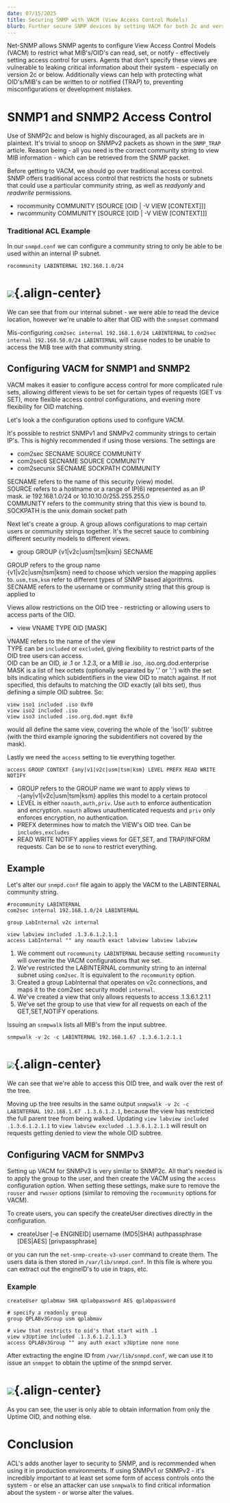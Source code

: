 ```yaml
---
date: 07/15/2025
title: Securing SNMP with VACM (View Access Control Models)
blurb: Further secure SNMP devices by setting VACM for both 2c and version 3.
---
```


Net-SNMP allows SNMP agents to configure View Access Control Models (VACM) to restrict what MIB's/OID's can read, set, or notify - effectively setting access control for users. Agents that don't specify these views are vulnerable to leaking critical information about their system - especially on version 2c or below. Additionally views can help with protecting what OID's/MIB's can be written to or notified (TRAP) to, preventing misconfigurations or development mistakes. 


# SNMP1 and SNMP2 Access Control

Use of SNMP2c and below is highly discouraged, as all packets are in plaintext. It's trivial to snoop on SNMPv2 packets as shown in the `SNMP_TRAP` article. Reason being - all you need is the correct community string to view MIB information - which can be retrieved from the SNMP packet.

Before getting to  VACM, we should go over traditional access control. SNMP offers traditional access control that restricts the hosts or subnets that could use a particular community string, as well as *readyonly* and *readwrite* permissions.

- rocommunity COMMUNITY [SOURCE [OID | -V VIEW [CONTEXT]]]
- rwcommunity COMMUNITY [SOURCE [OID | -V VIEW [CONTEXT]]]

### Traditional ACL Example
In our `snmpd.conf` we can configure a community string to only be able to be used within an internal IP subnet.
```
rocommunity LABINTERNAL 192.168.1.0/24
```
# ![](/static/pictures/snmp_acl/snmp_acl_get_v2.png){.align-center} 

We can see that from our internal subnet - we were able to read the device location, however we're unable to alter that OID with the `snmpset` command

Mis-configuring `com2sec internal 192.168.1.0/24 LABINTERNAL` to `com2sec internal 192.168.50.0/24 LABINTERNAL` will cause nodes to be unable to access the MIB tree with that community string.

## Configuring VACM for SNMP1 and SNMP2

VACM makes it easier to configure access control for more complicated rule sets, allowing different views to be set for certain types of requests (GET vs SET), more flexible access control configurations, and evening more flexibility for OID matching.

Let's look a the configuration options used to configure VACM.

It's possible to restrict SNMPv1 and SNMPv2 community strings to certain IP's. This is highly recommended if using those versions. The settings are
- com2sec  SECNAME SOURCE COMMUNITY
- com2sec6  SECNAME SOURCE COMMUNITY
- com2secunix SECNAME SOCKPATH COMMUNITY

SECNAME refers to the name of this security (view) model.<br>
SOURCE refers to a hostname or a range of IP(6) represented as an IP mask. *ie* 192.168.1.0/24 or 10.10.10.0/255.255.255.0<br>
COMMUNITY refers to the community string that this view is bound to.<br>
SOCKPATH is the unix domain socket path

Next let's create a group. A group allows configurations to map certain users or community strings together. It's the secret sauce to combining different security models to different views.

- group GROUP {v1|v2c|usm|tsm|ksm} SECNAME

GROUP refers to the group name<br>
{v1|v2c|usm|tsm|ksm} need to choose which version the mapping applies to. `usm,tsm,ksm` refer to different types of SNMP based algorithms.<br>
SECNAME refers to the username or community string that this group is applied to<br>


Views allow restrictions on the OID tree - restricting or allowing users to access parts of the OID.
- view VNAME TYPE OID [MASK]

VNAME refers to the name of the view<br>
TYPE can be `included` or `excluded`, giving flexibility to restrict parts of the OID tree users can access.<br>
OID can be an OID, *ie* .1 or .1.2.3, or a MIB *ie* .iso, .iso.org.dod.enterprise<br>
MASK is a list of hex octets (optionally separated by '.' or ':') with the set bits indicating which subidentifiers in the view OID to match against. If not specified, this defaults to matching the OID exactly (all bits set), thus defining a simple OID subtree. So:

```
view iso1 included .iso 0xf0
view iso2 included .iso
view iso3 included .iso.org.dod.mgmt 0xf0 
```

would all define the same view, covering the whole of the 'iso(1)' subtree (with the third example ignoring the subidentifiers not covered by the mask). 


Lastly we need the `access` setting to tie everything together.

`access GROUP CONTEXT {any|v1|v2c|usm|tsm|ksm} LEVEL PREFX READ WRITE NOTIFY`

- GROUP refers to the GROUP name we want to apply views to<br>
-{any|v1|v2c|usm|tsm|ksm} applies this model to a certain protocol<br>
- LEVEL is either `noauth,auth,priv`. Use `auth` to enforce authentication and encryption. `noauth` allows unauthenticated requests and `priv` only enforces encryption, no authentication.<br>
- PREFX determines how to match the VIEW's OID tree. Can be `includes,excludes`<br>
- READ WRITE NOTIFY applies views for GET,SET, and TRAP/INFORM requests. Can be se to `none` to restrict everything.<br>

## Example

Let's alter our `snmpd.conf` file again to apply the VACM to the LABINTERNAL community string.

```
#rocommunity LABINTERNAL
com2sec internal 192.168.1.0/24 LABINTERNAL

group LabInternal v2c internal

view labview included .1.3.6.1.2.1.1
access LabInternal "" any noauth exact labview labview labview
```

1. We comment out `rocommunity LABINTERNAL` because setting `rocommunity` will overwrite the VACM configurations that we set.
2. We've restricted the LABINTERNAL community string to an internal subnet using `com2sec`. It is equivalent to the `rocommunity` option.
3. Created a group LabInternal that operates on v2c connections, and maps it to the com2sec security model `internal`.
4. We've created a view that only allows requests to access .1.3.6.1.2.1.1
5. We've set the group to use that view for all requests on each of the GET,SET,NOTIFY operations.

Issuing an `snmpwalk` lists all MIB's from the input subtree.

`snmpwalk -v 2c -c LABINTERNAL 192.168.1.67 .1.3.6.1.2.1.1`

# ![](/static/pictures/snmp_acl/snmp_acl_walk_v2.png){.align-center} 
We can see that we're able to access this OID tree, and walk over the rest of the tree.

Moving up the tree results in the same output `snmpwalk -v 2c -c LABINTERNAL 192.168.1.67 .1.3.6.1.2.1`, because the view has restricted the full parent tree from being walked. Updating `view labview included .1.3.6.1.2.1.1` to `view labview excluded .1.3.6.1.2.1.1` will result on requests getting denied to view the whole OID subtree.



## Configuring VACM for SNMPv3

Setting up VACM for SNMPv3 is very similar to SNMP2c. All that's needed is to apply the group to the user, and then create the VACM using the `access` configuration option. When setting these settings, make sure to remove the `rouser` and `rwuser` options (similar to removing the `rocommunity` options for VACM).

To create users, you can specify the createUser directives directly in the configuration.
- createUser [-e ENGINEID] username (MD5|SHA) authpassphrase [DES|AES] [privpassphrase]

or you can run the `net-snmp-create-v3-user` command to create them. The users data is then stored in `/var/lib/snmpd.conf`. In this file is where you can extract out the engineID's to use in traps, etc.

### Example
```
createUser qplabmav SHA qplabpassword AES qplabpassword

# specify a readonly group
group QPLABv3Group usm qplabmav

# view that restricts to oid's that start with .1
view v3Uptime included .1.3.6.1.2.1.1.3
access QPLABv3Group "" any auth exact v3Uptime none none
```

After extracting the engine ID from `/var/lib/snmpd.conf`, we can use it to issue an `snmpget` to obtain the uptime of the snmpd server.
# ![](/static/pictures/snmp_acl/snmp_acl_get_v3.png){.align-center} 

As you can see, the user is only able to obtain information from only the Uptime OID, and nothing else.


# Conclusion

ACL's adds another layer to security to SNMP, and is recommended when using it in production environments. If using SNMPv1 or SNMPv2 - it's incredibly important to at least set some form of access controls onto the system - or else an attacker can use `snmpwalk` to find critical information about the system - or worse alter the values.